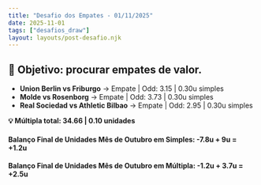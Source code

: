 ```yaml
---
title: "Desafio dos Empates - 01/11/2025"
date: 2025-11-01
tags: ["desafios_draw"]
layout: layouts/post-desafio.njk
---
```


## 🎯 Objetivo: procurar empates de valor.

- **Union Berlin vs Friburgo** → Empate | Odd: 3.15 | 0.30u simples 
- **Molde vs Rosenborg** → Empate | Odd: 3.73 | 0.30u simples 
- **Real Sociedad vs Athletic Bilbao** → Empate | Odd: 2.95 | 0.30u simples 

**💡 Múltipla total: 34.66 | 0.10 unidades** 


#### Balanço Final de Unidades Mês de Outubro em Simples: -7.8u + 9u = +1.2u
#### Balanço Final de Unidades Mês de Outubro em Múltipla: -1.2u + 3.7u = +2.5u